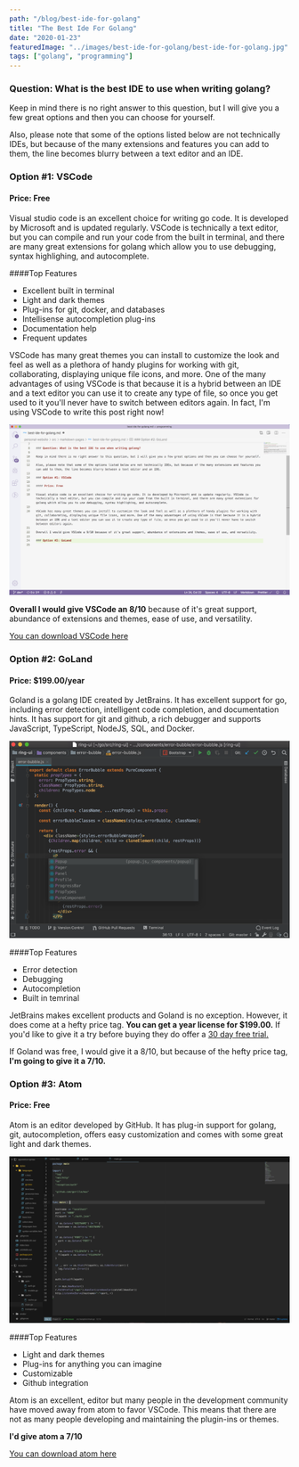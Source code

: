 ```yaml
---
path: "/blog/best-ide-for-golang"
title: "The Best Ide For Golang"
date: "2020-01-23"
featuredImage: "../images/best-ide-for-golang/best-ide-for-golang.jpg"
tags: ["golang", "programming"]
---
```


### Question: What is the best IDE to use when writing golang?

Keep in mind there is no right answer to this question, but I will give you a few great options and then you can choose for yourself.

Also, please note that some of the options listed below are not technically IDEs, but because of the many extensions and features you can add to them, the line becomes blurry between a text editor and an IDE.

### Option #1: VSCode

#### Price: Free

Visual studio code is an excellent choice for writing go code. It is developed by Microsoft and is updated regularly. VSCode is technically a text editor, but you can compile and run your code from the built in terminal, and there are many great extensions for golang which allow you to use debugging, syntax highlighing, and autocomplete.

####Top Features

<ul class="pl-10 mb-5 mt-5 list-disc">
    <li class="mb-2 text-lg">Excellent built in terminal</li>
    <li class="mb-2 text-lg">Light and dark themes</li>
    <li class="mb-2 text-lg">Plug-ins for git, docker, and databases</li>
    <li class="mb-2 text-lg">Intellisense autocompletion plug-ins</li>
    <li class="mb-2 text-lg">Documentation help</li>
    <li class="mb-2 text-lg">Frequent updates</li>
</ul>

VSCode has many great themes you can install to customize the look and feel as well as a plethora of handy plugins for working with git, collaborating, displaying unique file icons, and more. One of the many advantages of using VSCode is that because it is a hybrid between an IDE and a text editor you can use it to create any type of file, so once you get used to it you'll never have to switch between editors again. In fact, I'm using VSCode to write this post right now!

![VSCode](../images/best-ide-for-golang/vs-code.png)

<b>Overall I would give VSCode an 8/10</b> because of it's great support, abundance of extensions and themes, ease of use, and versatility.

<a class="text-blue-500 no-underline- hover:underline" href="https://code.visualstudio.com/">You can download VSCode here</a>

### Option #2: GoLand

#### Price: \$199.00/year

Goland is a golang IDE created by JetBrains. It has excellent support for go, including error detection, intelligent code completion, and documentation hints. It has support for git and github, a rich debugger and supports JavaScript, TypeScript, NodeJS, SQL, and Docker.

![VSCode](../images/best-ide-for-golang/goland.png)

####Top Features

<ul class="pl-10 mb-5 mt-5 list-disc">
    <li class="mb-2 text-lg">Error detection</li>
    <li class="mb-2 text-lg">Debugging</li>
    <li class="mb-2 text-lg">Autocompletion</li>
    <li class="mb-2 text-lg">Built in temrinal</li>
</ul>

JetBrains makes excellent products and Goland is no exception. However, it does come at a hefty price tag. <b>You can get a year license for \$199.00.</b> If you'd like to give it a try before buying they do offer a
<a class="text-blue-500 no-underline- hover:underline" href="https://www.jetbrains.com/go/">30 day free trial.</a>

If Goland was free, I would give it a 8/10, but because of the hefty price tag, <b>I'm going to give it a 7/10.</b>

### Option #3: Atom

#### Price: Free

Atom is an editor developed by GitHub. It has plug-in support for golang, git, autocompletion, offers easy customization and comes with some great light and dark themes.

![VSCode](../images/best-ide-for-golang/go.png)

####Top Features

<ul class="pl-10 mb-5 mt-5 list-disc">
    <li class="mb-2 text-lg">Light and dark themes</li>
    <li class="mb-2 text-lg">Plug-ins for anything you can imagine</li>
    <li class="mb-2 text-lg">Customizable</li>
    <li class="mb-2 text-lg">Github integration</li>
</ul>

Atom is an excellent, editor but many people in the development community have moved away from atom to favor VSCode. This means that there are not as many people developing and maintaining the plugin-ins or themes.

<b>I'd give atom a 7/10</b>

<a class="text-blue-500 no-underline- hover:underline" href="https://atom.io/">You can download atom here</a>
